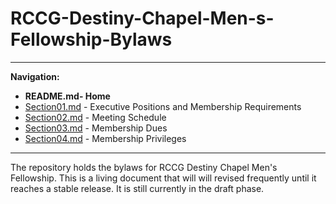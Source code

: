 # RCCG-Destiny-Chapel-Men-s-Fellowship-Bylaws
___________________________________________________________________________________________________________________
**Navigation:**
- **README.md- Home**
- [Section01.md](Section01.md) - Executive Positions and Membership Requirements
- [Section02.md](Section02.md) - Meeting Schedule
- [Section03.md](Section03.md) - Membership Dues
- [Section04.md](Section04.md) - Membership Privileges

___________________________________________________________________________________________________________________
The repository holds the bylaws for RCCG Destiny Chapel Men's Fellowship. This is a living document that will will revised frequently until it reaches a stable release.  It is still currently in the draft phase.
